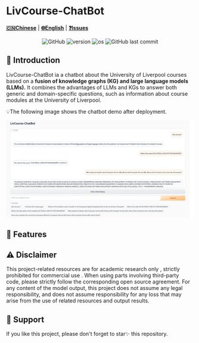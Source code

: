 # LivCourse-ChatBot

[**🇨🇳Chinese**](./README.md) | [**🌐English**](./README.md) | [**❓Issues**](https://github.com/XavierXinchi/LivCourse-ChatBot/issues)

<p align="center">
    <img alt="GitHub" src="https://img.shields.io/badge/license-Apache--2.0-blue">
    <img alt="version" src="https://img.shields.io/badge/version-Beta_1.0-6666CC">
    <img alt="os" src="https://img.shields.io/badge/os-Linux-fcea63">
    <img alt="GitHub last commit" src="https://img.shields.io/badge/last%20commit-March-f15b31">
</p>

## 📝 Introduction

LivCourse-ChatBot ia a chatbot about the University of Liverpool courses based on a **fusion of knowledge graphs (KG) and large language models (LLMs).** It combines the advantages of LLMs and KGs to answer both generic and domain-specific questions, such as information about course modules at the University of Liverpool.

💡The following image shows the chatbot demo after deployment.

![](./img/demo.png)

## 💫 Features

## ⚠️ Disclaimer

This project-related resources are for academic research only , strictly prohibited for commercial use . When using parts involving third-party code, please strictly follow the corresponding open source agreement. For any content of the model output, this project does not assume any legal responsibility, and does not assume responsibility for any loss that may arise from the use of related resources and output results.

## 🌟 Support

If you like this project, please don't forget to star✨ this repository.
